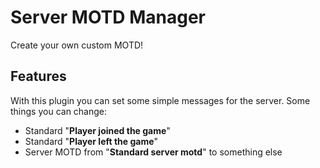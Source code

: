# Server MOTD Manager

Create your own custom MOTD!

## Features
With this plugin you can set some simple messages for the server. Some things you can change:

* Standard "**Player joined the game**"
* Standard "**Player left the game**"
* Server MOTD from "**Standard server motd**" to something else
